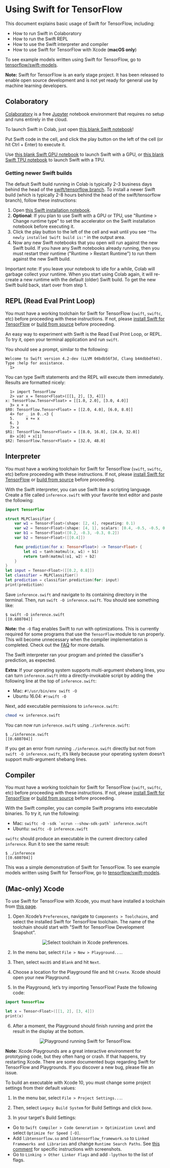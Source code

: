 # Using Swift for TensorFlow

This document explains basic usage of Swift for TensorFlow, including:
* How to run Swift in Colaboratory
* How to run the Swift REPL
* How to use the Swift interpreter and compiler
* How to use Swift for TensorFlow with Xcode (**macOS only**)

To see example models written using Swift for TensorFlow, go to [tensorflow/swift-models](https://github.com/tensorflow/swift-models).

**Note:** Swift for TensorFlow is an early stage project. It has been released to enable open source development and is not yet ready for general use by machine learning developers.

## Colaboratory

[Colaboratory](https://colab.research.google.com) is a free [Jupyter](https://jupyter.org/) notebook environment that requires no setup and runs entirely in the cloud.

To launch Swift in Colab, just open [this blank Swift notebook](https://colab.research.google.com/github/tensorflow/swift/blob/swift-launch-documentation/notebooks/blank_swift.ipynb)!

Put Swift code in the cell, and click the play button on the left of the cell (or hit Ctrl + Enter) to execute it.

Use [this blank Swift GPU notebook](https://colab.research.google.com/github/tensorflow/swift/blob/swift-launch-documentation/notebooks/blank_swift_gpu.ipynb) to launch Swift with a GPU, or [this blank Swift TPU notebook](https://colab.research.google.com/github/tensorflow/swift/blob/swift-launch-documentation/notebooks/blank_swift_tpu.ipynb) to launch Swift with a TPU.

### Getting newer Swift builds

The default Swift build running in Colab is typically 2-3 business days behind the head of the [swift/tensorflow branch](https://github.com/apple/swift/tree/tensorflow). To install a newer Swift build (which is typically 2-8 hours behind the head of the swift/tensorflow branch), follow these instructions:

1. Open [this Swift installation notebook](https://colab.research.google.com/github/tensorflow/swift/blob/swift-launch-documentation/notebooks/install_latest_swift.ipynb).
2. **Optional**: If you plan to use Swift with a GPU or TPU, use "Runtime > Change runtime type" to set the accelerator on the Swift installation notebook before executing it.
3. Click the play button to the left of the cell and wait until you see `"The newly installed Swift build is:"` in the output area.
4. Now any new Swift notebooks that you open will run against the new Swift build. If you have any Swift notebooks already running, then you must restart their runtime ("Runtime > Restart Runtime") to run them against the new Swift build.


Important note: If you leave your notebook to idle for a while, Colab will garbage collect your runtime. When you start using Colab again, it will re-create a new runtime with the default (older) Swift build. To get the new Swift build back, start over from step 1.

## REPL (Read Eval Print Loop)

You must have a working toolchain for Swift for TensorFlow (`swift`, `swiftc`, etc) before proceeding with these instructions. If not, please [install Swift for TensorFlow](Installation.md) or [build from source](https://github.com/apple/swift/blob/tensorflow/README.md) before proceeding.

An easy way to experiment with Swift is the Read Eval Print Loop, or REPL. To try it, open your terminal application and run `swift`.

You should see a prompt, similar to the following:

```console
Welcome to Swift version 4.2-dev (LLVM 04bdb56f3d, Clang b44dbbdf44). Type :help for assistance.
  1>
```

You can type Swift statements and the REPL will execute them immediately. Results are formatted nicely:

```console
  1> import TensorFlow
  2> var x = Tensor<Float>([[1, 2], [3, 4]])
x: TensorFlow.Tensor<Float> = [[1.0, 2.0], [3.0, 4.0]]
  3> x + x
$R0: TensorFlow.Tensor<Float> = [[2.0, 4.0], [6.0, 8.0]]
  4> for _ in 0..<3 {
  5.     x += x
  6. }
  7> x
$R1: TensorFlow.Tensor<Float> = [[8.0, 16.0], [24.0, 32.0]]
  8> x[0] + x[1]
$R2: TensorFlow.Tensor<Float> = [32.0, 48.0]
```

## Interpreter

You must have a working toolchain for Swift for TensorFlow (`swift`, `swiftc`, etc) before proceeding with these instructions. If not, please [install Swift for TensorFlow](Installation.md) or [build from source](https://github.com/apple/swift/blob/tensorflow/README.md) before proceeding.

With the Swift interpreter, you can use Swift like a scripting language. Create a file called `inference.swift` with your favorite text editor and paste the following:

```swift
import TensorFlow

struct MLPClassifier {
    var w1 = Tensor<Float>(shape: [2, 4], repeating: 0.1)
    var w2 = Tensor<Float>(shape: [4, 1], scalars: [0.4, -0.5, -0.5, 0.4])
    var b1 = Tensor<Float>([0.2, -0.3, -0.3, 0.2])
    var b2 = Tensor<Float>([[0.4]])

    func prediction(for x: Tensor<Float>) -> Tensor<Float> {
        let o1 = tanh(matmul(x, w1) + b1)
        return tanh(matmul(o1, w2) + b2)
    }
}
let input = Tensor<Float>([[0.2, 0.8]])
let classifier = MLPClassifier()
let prediction = classifier.prediction(for: input)
print(prediction)
```

Save `inference.swift` and navigate to its containing directory in the terminal. Then, run `swift -O inference.swift`. You should see something like:

```console
$ swift -O inference.swift
[[0.680704]]
```

**Note:** the `-O` flag enables Swift to run with optimizations. This is currently required for some programs that use the `TensorFlow` module to run properly.  This will become unnecessary when the compiler implementation is completed. Check out the [FAQ](https://github.com/tensorflow/swift/blob/master/FAQ.md#why-do-i-get-error-array-input-is-not-a-constant-array-of-tensors) for more details.

The Swift interpreter ran your program and printed the classifier's prediction, as expected.

**Extra**: If your operating system supports multi-argument shebang lines, you can turn `inference.swift` into a directly-invokable script by adding the following line at the top of `inference.swift`:

* Mac: `#!/usr/bin/env swift -O`
* Ubuntu 16.04: `#!swift -O`

Next, add executable permissions to `inference.swift`:

```bash
chmod +x inference.swift
```

You can now run `inference.swift` using `./inference.swift`:

```console
$ ./inference.swift
[[0.680704]]
```

If you get an error from running `./inference.swift` directly but not from `swift -O inference.swift`, it’s likely because your operating system doesn’t support multi-argument shebang lines.

## Compiler

You must have a working toolchain for Swift for TensorFlow (`swift`, `swiftc`, etc) before proceeding with these instructions. If not, please [install Swift for TensorFlow](Installation.md) or [build from source](https://github.com/apple/swift/blob/tensorflow/README.md) before proceeding.

With the Swift compiler, you can compile Swift programs into executable binaries. To try it, run the following:
* Mac: ``swiftc -O -sdk `xcrun --show-sdk-path` inference.swift``
* Ubuntu: `swiftc -O inference.swift`

`swiftc` should produce an executable in the current directory called `inference`. Run it to see the same result:

```console
$ ./inference
[[0.680704]]
```

This was a simple demonstration of Swift for TensorFlow. To see example models written using Swift for TensorFlow, go to [tensorflow/swift-models](https://github.com/tensorflow/swift-models).

## (Mac-only) Xcode

To use Swift for TensorFlow with Xcode, you must have installed a toolchain from [this page](Installation.md).

1. Open Xcode’s `Preferences`, navigate to `Components > Toolchains`, and select the installed Swift for TensorFlow toolchain. The name of the toolchain should start with "Swift for TensorFlow Development Snapshot".

<p align="center">
  <img src="docs/images/Installation-XcodePreferences.png?raw=true" alt="Select toolchain in Xcode preferences."/>
</p>

2. In the menu bar, select `File > New > Playground...`.

3. Then, select `macOS` and `Blank` and hit `Next`.

4. Choose a location for the Playground file and hit `Create`. Xcode should open your new Playground.

5. In the Playground, let’s try importing TensorFlow! Paste the following code:

```swift
import TensorFlow

let x = Tensor<Float>([[1, 2], [3, 4]])
print(x)
```

6. After a moment, the Playground should finish running and print the result in the display at the bottom.

<p align="center">
  <img src="docs/images/Usage-Playground.png?raw=true" alt="Playground running Swift for TensorFlow."/>
</p>

**Note:** Xcode Playgrounds are a great interactive environment for prototyping code, but they often hang or crash. If that happens, try restarting Xcode. There are some documented bugs regarding Swift for TensorFlow and Playgrounds. If you discover a new bug, please file an issue.

To build an executable with Xcode 10, you must change some project settings from their default values:

 1. In the menu bar, select `File > Project Settings...`.

 2. Then, select `Legacy Build System` for Build Settings and click `Done`.

 3. In your target's Build Settings:
   * Go to `Swift Compiler > Code Generation > Optimization Level` and select `Optimize for Speed [-O]`.
   * Add `libtensorflow.so` and `libtensorflow_framework.so` to `Linked Frameworks and Libraries` and change `Runtime Search Paths`.
     See [this comment](https://github.com/tensorflow/swift/issues/10#issuecomment-385167803) for specific instructions with screenshots.
   * Go to `Linking > Other Linker Flags` and add `-lpython` to the list of flags.
